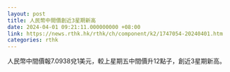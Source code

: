 ```yaml
---
layout: post
title: 人民幣中間價創近3星期新高
date: 2024-04-01 09:21:11.000000000 +08:00
link: https://news.rthk.hk/rthk/ch/component/k2/1747054-20240401.htm
categories: rthk
---
```


人民幣中間價報7.0938兌1美元，較上星期五中間價升12點子，創近3星期新高。
